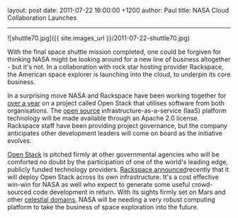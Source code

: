 layout: post
date: 2011-07-22 16:00:00 +1200
author: Paul
title: NASA Cloud Collaboration Launches



----

![shuttle70.jpg]({{ site.images_url }}/2011-07-22-shuttle70.jpg)

With the final space shuttle mission completed, one could be forgiven for thinking NASA might be looking around for a new line of business altogether - but it's not. In a collaboration with rock star hosting provider Rackspace, the American space explorer is launching into the cloud, to underpin its core business.

In a surprising move NASA and Rackspace have been working together for [over a year](http://archived.link/http://www.rackspace.com/cloud/blog/2011/07/19/what-a-year%C2%A0-openstack-at-one/) on a project called Open Stack that utilises software from both organisations. The [open source](https://iwantmyname.co.nz/services/open-source/)  infrastructure-as-a-service (IaaS) platform technology will be made available through an Apache 2.0 license. Rackspace staff have been providing project governance, but the company anticipates other development leaders will come on board as the initiative evolves.

[Open Stack](http://www.openstack.org/) is pitched firmly at other governmental agencies who will be comforted no doubt by the participation of one of the world's leading edge, publicly funded technology providers. [Rackspace announced](http://archived.link/http://www.networkworld.com/news/2011/072111-rackspace-cloud-openstack.html)recently that it will deploy Open Stack across its own infrastructure. It's a cost effective win-win for NASA as well who expect to generate some useful crowd-sourced code development in return. With its sights firmly set on Mars and other [celestial domains](https://iwantmyname.co.nz/domains/io-domain-name-registration-for-british-indian-ocean-territory), NASA will be needing a very robust computing platform to take the business of space exploration into the future.
